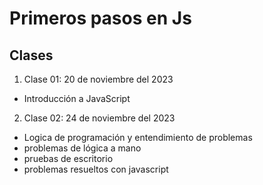 # Primeros pasos en Js

## Clases
1. Clase 01: 20 de noviembre del 2023
- Introducción a JavaScript
2. Clase 02: 24 de noviembre del 2023
- Logica de programación y entendimiento de problemas
- problemas de lógica a mano
- pruebas de escritorio
- problemas resueltos con javascript